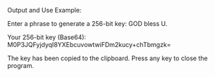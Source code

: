 Output and Use Example:

Enter a phrase to generate a 256-bit key:
GOD bless U.

Your 256-bit key (Base64):
M0P3JQFyjdyqI8YXEbcuvowtwiFDm2kucy+chTbmgzk=

The key has been copied to the clipboard.
Press any key to close the program.
